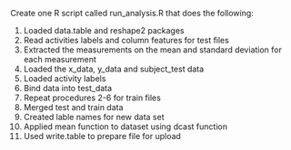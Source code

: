 
Create one R script called run_analysis.R that does the following:

1. Loaded data.table and reshape2 packages
2. Read activities labels and column features for test files
3. Extracted the measurements on the mean and standard deviation for each measurement
4. Loaded the x_data, y_data and subject_test data 
5. Loaded activity labels
6. Bind data into test_data
7. Repeat procedures 2-6 for train files
8. Merged test and train data
9. Created lable names for new data set
10. Applied mean function to dataset using dcast function
11. Used write.table to prepare file for upload



